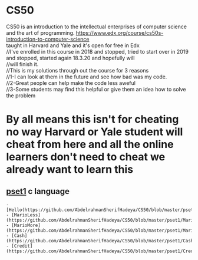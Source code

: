 # CS50
CS50 is an introduction to the intellectual enterprises of computer science and the art of programming.
https://www.edx.org/course/cs50s-introduction-to-computer-science  
taught in Harvard and Yale and it's open for free in Edx  
//I've enrolled in this course in 2018 and stopped, tried to start over in 2019 and stopped, started again 18.3.20 and hopefully will  
//will finish it.  
//This is my solutions through out the course for 3 reasons  
//1-I can look at them in the future and see how bad was my code.  
//2-Great people can help make the code less aweful  
//3-Some students may find this helpful or give them an idea how to solve the problem  
 # By all means this isn't for cheating no way Harvard or Yale student will cheat from here and all the online learners don't need to cheat we already want to learn this
 ## [pset1](https://github.com/AbdelrahmanSherifHadeya/hello-world) c language  
 
    - [Hello(https://github.com/AbdelrahmanSherifHadeya/CS50/blob/master/pset1/Hello.c)
    - [MarioLess](https://github.com/AbdelrahmanSherifHadeya/CS50/blob/master/pset1/MarioLess.c)
    - [MarioMore](https://github.com/AbdelrahmanSherifHadeya/CS50/blob/master/pset1/MarioMore.c)
    - [Cash](https://github.com/AbdelrahmanSherifHadeya/CS50/blob/master/pset1/Cash.c)
    - [Credit](https://github.com/AbdelrahmanSherifHadeya/CS50/blob/master/pset1/Credit.c)
